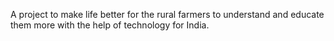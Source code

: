 A project to make life better for the rural farmers to understand and educate them more with the help of technology for India.
